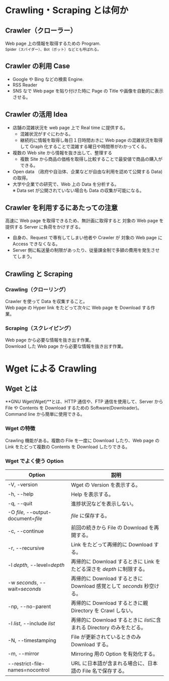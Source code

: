 # Crawling・Scraping とは何か
## Crawler（クローラー）
Web page 上の情報を取得するための Program.  
<small>Spider（スパイダー）、Bot（ボット）などとも呼ばれる。</small>

## Crawler の利用 Case
- Google や Bing などの検索 Engine.
- RSS Reader
- SNS なで Web page を貼り付けた時に Page の Title や画像を自動的に表示させる。
## Crawler の活用 Idea
- 店舗の混雑状況を web page 上で Real time に提供する。  
  - 混雑状況がすぐにわかる。
  - 継続的に情報を取得し毎日１日時間おきに Web page の混雑状況を取得して Graph 化することで混雑する曜日や時間帯がわかってくる。
- 複数の Web site から情報を抜き出して、整理する  
  - 複数 Site から商品の価格を取得し比較することで最安値で商品の購入ができる。
- Open data （政府や自治体、企業などが自由な利用を認めて公開する Data)の取得。
- 大学や企業での研究で、Web 上の Data を分析する。  
  ※ Data set が公開されていない場合も Data の収集が可能になる。

## Crawler を利用するにあたっての注意
高速に Web page を取得できるため、無計画に取得すると 対象の Web page を提供する Server に負荷をかけすぎる。  
- 自身の、Request で専有してしまい他者や Crawler が 対象の Web page に Access できなくなる。
- Server 側に転送量の制限があったり、従量課金制で多額の費用を発生させてしまう。

## Crawling と Scraping
### Crawling（クローリング）
Crawler を使って Data を収集すること。  
Web page の Hyper link をたどって次々に Web page を Download する作業。
### Scraping（スクレイピング）
Web page から必要な情報を抜き出す作業。  
Download した Web page から必要な情報を抜き出す作業。

# Wget による Crawling
## Wget とは
**GNU Wget(Wget)**とは、HTTP 通信や、FTP 通信を使用して、Server から File や Contents を Download するための Software(Downloader)。  
Command line から簡単に使用できる。
### Wget の特徴
Crawling 機能がある。複数の File を一度に Download したり、Web page の Link をたどって複数の Contents を Download したりできる。

### Wget でよく使う Option
Option | 説明
--- | ---
-V, -version | Wget の Version を表示する。
-h, --help | Help を表示する。
-q, --quit | 進捗状況などを表示しない。
-O *file*, --output-document=*file* | *file* に保存する。
-c, --continue | 前回の続きから File の Download を再開する。
-r, --recursive | Link をたどって再帰的に Download する。
-l *depth*, --level=*depth* | 再帰的に Download するときに Link をたどる深さを *depth* に制限する。
-w *seconds*, --wait=*seconds* | 再帰的に Download するときに Download 感覚として *seconds* 秒空ける。
-np, --no-parent | 再帰的に Download するときに親 Directory を Crawl しない。
-l *list*, --include *list* | 再帰的に Download するときに *list*に含まれる Directory のみをたどる。
-N, --timestamping | File が更新されているときのみ Download する。
-m, --mirror | Mirroring 用の Option を有効化する。
--restrict-file-names=nocontrol | URL に日本語が含まれる場合に、日本語の File 名で保存する。

